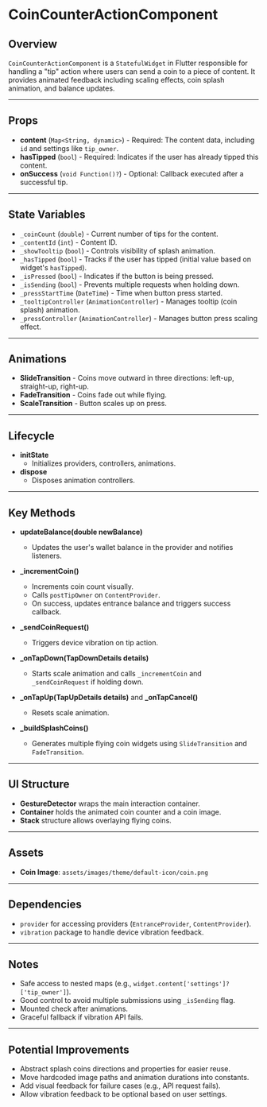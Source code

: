 # CoinCounterActionComponent

## Overview

`CoinCounterActionComponent` is a `StatefulWidget` in Flutter responsible for handling a "tip" action where users can send a coin to a piece of content. It provides animated feedback including scaling effects, coin splash animation, and balance updates.

---

## Props

- **content** (`Map<String, dynamic>`) - Required: The content data, including `id` and settings like `tip_owner`.
- **hasTipped** (`bool`) - Required: Indicates if the user has already tipped this content.
- **onSuccess** (`void Function()?`) - Optional: Callback executed after a successful tip.

---

## State Variables

- `_coinCount` (`double`) - Current number of tips for the content.
- `_contentId` (`int`) - Content ID.
- `_showTooltip` (`bool`) - Controls visibility of splash animation.
- `_hasTipped` (`bool`) - Tracks if the user has tipped (initial value based on widget's `hasTipped`).
- `_isPressed` (`bool`) - Indicates if the button is being pressed.
- `_isSending` (`bool`) - Prevents multiple requests when holding down.
- `_pressStartTime` (`DateTime`) - Time when button press started.
- `_tooltipController` (`AnimationController`) - Manages tooltip (coin splash) animation.
- `_pressController` (`AnimationController`) - Manages button press scaling effect.

---

## Animations

- **SlideTransition** - Coins move outward in three directions: left-up, straight-up, right-up.
- **FadeTransition** - Coins fade out while flying.
- **ScaleTransition** - Button scales up on press.

---

## Lifecycle

- **initState**
    - Initializes providers, controllers, animations.
- **dispose**
    - Disposes animation controllers.

---

## Key Methods

- **updateBalance(double newBalance)**
    - Updates the user's wallet balance in the provider and notifies listeners.

- **_incrementCoin()**
    - Increments coin count visually.
    - Calls `postTipOwner` on `ContentProvider`.
    - On success, updates entrance balance and triggers success callback.

- **_sendCoinRequest()**
    - Triggers device vibration on tip action.

- **_onTapDown(TapDownDetails details)**
    - Starts scale animation and calls `_incrementCoin` and `_sendCoinRequest` if holding down.

- **_onTapUp(TapUpDetails details)** and **_onTapCancel()**
    - Resets scale animation.

- **_buildSplashCoins()**
    - Generates multiple flying coin widgets using `SlideTransition` and `FadeTransition`.

---

## UI Structure

- **GestureDetector** wraps the main interaction container.
- **Container** holds the animated coin counter and a coin image.
- **Stack** structure allows overlaying flying coins.

---

## Assets

- **Coin Image**: `assets/images/theme/default-icon/coin.png`

---

## Dependencies

- `provider` for accessing providers (`EntranceProvider`, `ContentProvider`).
- `vibration` package to handle device vibration feedback.

---

## Notes

- Safe access to nested maps (e.g., `widget.content['settings']?['tip_owner']`).
- Good control to avoid multiple submissions using `_isSending` flag.
- Mounted check after animations.
- Graceful fallback if vibration API fails.

---

## Potential Improvements

- Abstract splash coins directions and properties for easier reuse.
- Move hardcoded image paths and animation durations into constants.
- Add visual feedback for failure cases (e.g., API request fails).
- Allow vibration feedback to be optional based on user settings.
